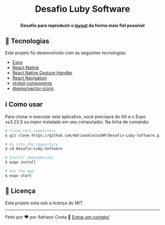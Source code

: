 
<h1 align="center">
<p>Desafio Luby Software</p>
</h1>

<h4 align="center">
  <p>Desafio para reproduzir o <a href="https://xd.adobe.com/view/1798f30c-7746-444c-bffa-91b29835eef5-42cb/">layout</a> da forma mais fiel possível<p/> 
</h4>



## :rocket: Tecnologias
Este projeto foi desenvolvido com as seguintes tecnologias:

-  [Expo](https://expo.io/)
-  [React-Native](https://facebook.github.io/react-native/)
-  [React Native Gesture Handler](https://kmagiera.github.io/react-native-gesture-handler/)
-  [React Navigation](https://reactnavigation.org/)
-  [styled-components](https://www.styled-components.com/)
-  [@expo/vector-icons](https://expo.github.io/vector-icons/)

## :information_source: Como usar

Para clonar e executar este aplicativo, você precisará do Git e o Expo vs3.23.3 ou maior instalado em seu computador. Na linha de comando:

```bash
# Clone this repository
$ git clone https://github.com/AdrianoCostaJHP/Desafio-Luby-Software.git

# Go into the repository
$ cd Desafio-Luby-Software

# Install dependencies
$ expo install

# Run the app 
$ expo start
```

## :memo: Licença
Este projeto esta sob a licença do MIT.

---

Feito por ♥ por Adriano Costa :wave: [Entrar em contato!](https://www.linkedin.com/in/adriano-costa-101395141/)
